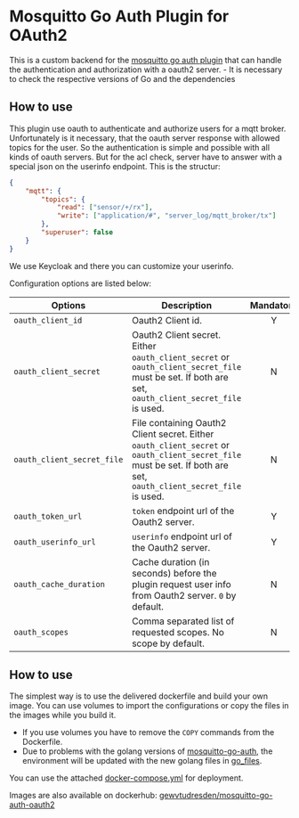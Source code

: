# Mosquitto Go Auth Plugin for OAuth2

This is a custom backend for the [mosquitto go auth plugin](https://github.com/iegomez/mosquitto-go-auth) that can handle the authentication and authorization with a oauth2 server.
    - It is necessary to check the respective versions of Go and the dependencies

## How to use

This plugin use oauth to authenticate and authorize users for a mqtt broker. Unfortunately is it necessary, that the oauth server response with allowed topics for the user. So the authentication is simple and possible with all kinds of oauth servers. But for the acl check, server have to answer with a special json on the userinfo endpoint. This is the structur: 

```json
{
    "mqtt": {
        "topics": {
            "read": ["sensor/+/rx"],
            "write": ["application/#", "server_log/mqtt_broker/tx"]
        },
        "superuser": false
    }
}

```

We use Keycloak and there you can customize your userinfo.

Configuration options are listed below:

| Options                    | Description                                                                                                                                                        | Mandatory |
|----------------------------|--------------------------------------------------------------------------------------------------------------------------------------------------------------------|:---------:|
| `oauth_client_id`          | Oauth2 Client id.                                                                                                                                                  |     Y     |
| `oauth_client_secret`      | Oauth2 Client secret. Either `oauth_client_secret` or `oauth_client_secret_file` must be set. If both are set, `oauth_client_secret_file` is used.                 |     N     |
| `oauth_client_secret_file` | File containing Oauth2 Client secret. Either `oauth_client_secret` or `oauth_client_secret_file` must be set. If both are set, `oauth_client_secret_file` is used. |     N     |
| `oauth_token_url`          | `token` endpoint url of the Oauth2 server.                                                                                                                         |     Y     |
| `oauth_userinfo_url`       | `userinfo` endpoint url of the Oauth2 server.                                                                                                                      |     Y     |
| `oauth_cache_duration`     | Cache duration (in seconds) before the plugin request user info from Oauth2 server. `0` by default.                                                                |     N     |
| `oauth_scopes`             | Comma separated list of requested scopes. No scope by default.                                                                                                     |     N     |

## How to use

The simplest way is to use the delivered dockerfile and build your own image. You can use volumes to import the configurations or copy the files in the images while you build it.
- If you use volumes you have to remove the `COPY` commands from the Dockerfile.
- Due to problems with the golang versions of [mosquitto-go-auth](./mosquitto-go-auth), the environment will be updated with the new golang files in [go_files](go_files).

You can use the attached [docker-compose.yml](docker-compose.yml) for deployment.

Images are also available on dockerhub: [gewvtudresden/mosquitto-go-auth-oauth2](https://hub.docker.com/r/gewvtudresden/mosquitto-go-auth-oauth2)